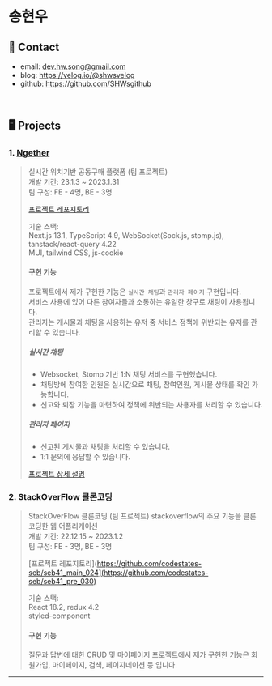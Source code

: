 # 송현우
## 📱 Contact
- email: dev.hw.song@gmail.com
- blog: https://velog.io/@shwsvelog
- github: https://github.com/SHWsgithub

</br>

## 🖥️ Projects
### 1. [Ngether](https://ngether.xyz/)
>실시간 위치기반 공동구매 플랫폼 (팀 프로젝트)  
>개발 기간: 23.1.3 ~ 2023.1.31  
>팀 구성: FE - 4명, BE - 3명
>
>[프로젝트 레포지토리](https://github.com/codestates-seb/seb41_main_024)
>  
>기술 스택:  
>Next.js 13.1, TypeScript 4.9, WebSocket(Sock.js, stomp.js), tanstack/react-query 4.22  
>MUI, tailwind CSS, js-cookie
>
>#### 구현 기능
>프로젝트에서 제가 구현한 기능은 `실시간 채팅`과 `관리자 페이지` 구현입니다.  
>서비스 사용에 있어 다른 참여자들과 소통하는 유일한 창구로 채팅이 사용됩니다.  
>관리자는 게시물과 채팅을 사용하는 유저 중 서비스 정책에 위반되는 유저를 관리할 수 있습니다. 
>##### 실시간 채팅 
>- Websocket, Stomp 기반 1:N 채팅 서비스를 구현했습니다.  
>- 채팅방에 참여한 인원은 실시간으로 채팅, 참여인원, 게시물 상태를 확인 가능합니다.  
>- 신고와 퇴장 기능을 마련하여 정책에 위반되는 사용자를 처리할 수 있습니다.
>##### 관리자 페이지
>- 신고된 게시물과 채팅을 처리할 수 있습니다.  
>- 1:1 문의에 응답할 수 있습니다.
>
>[프로젝트 상세 설명](https://github.com/SHWsgithub/portfolio/blob/main/Ngether.md)

### 2. StackOverFlow 클론코딩
>StackOverFlow 클론코딩 (팀 프로젝트) 
>stackoverflow의 주요 기능을 클론 코딩한 웹 어플리케이션  
>개발 기간: 22.12.15 ~ 2023.1.2  
>팀 구성: FE - 3명, BE - 3명
>
>[프로젝트 레포지토리](https://github.com/codestates-seb/seb41_main_024](https://github.com/codestates-seb/seb41_pre_030)
>  
>기술 스택:  
>React 18.2, redux 4.2  
>styled-component
>
>#### 구현 기능
>질문과 답변에 대한 CRUD 및 마이페이지
>프로젝트에서 제가 구현한 기능은 회원가입, 마이페이지, 검색, 페이지네이션 등 입니다. 
---
